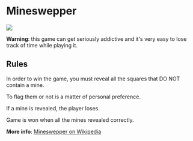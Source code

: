 # Mineswepper

![](https://sun9-9.userapi.com/c840521/v840521610/83f42/4tsyJMhGo7k.jpg)

**Warning**: this game can get seriously addictive and it's very easy to lose track of time while playing it.

## Rules
In order to win the game, you must reveal all the squares that DO NOT contain a mine.

To flag them or not is a matter of personal preference.

If a mine is revealed, the player loses.

Game is won when all the mines revealed correctly.

**More info**: [Mineswepper on Wikipedia](https://en.wikipedia.org/wiki/Minesweeper_(video_game))

